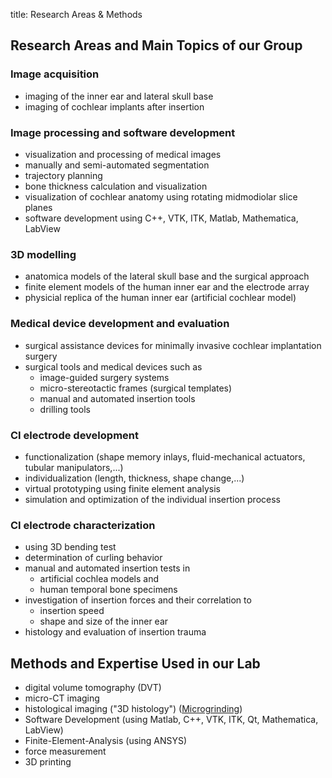 title: Research Areas & Methods

## Research Areas and Main Topics of our Group

### Image acquisition

- imaging of the inner ear and lateral skull base
- imaging of cochlear implants after insertion

### Image processing and software development

- visualization and processing of medical images
- manually and semi-automated segmentation
- trajectory planning
- bone thickness calculation and visualization
- visualization of cochlear anatomy using rotating midmodiolar slice planes
- software development using C++, VTK, ITK, Matlab, Mathematica, LabView

### 3D modelling

- anatomica models of the lateral skull base and the surgical approach
- finite element models of the human inner ear and the electrode array
- physicial replica of the human inner ear (artificial cochlear model)

### Medical device development and evaluation 

- surgical assistance devices for minimally invasive cochlear implantation surgery
- surgical tools and medical devices such as
   + image-guided surgery systems
   + micro-stereotactic frames (surgical templates)
   + manual and automated insertion tools
   + drilling tools

### CI electrode development

- functionalization (shape memory inlays, fluid-mechanical actuators, tubular manipulators,...)
- individualization (length, thickness, shape change,...)
- virtual prototyping using finite element analysis
-  simulation and optimization of the individual insertion process

### CI electrode characterization

- using 3D bending test
- determination of curling behavior
- manual and automated insertion tests in 
  - artificial cochlea models and 
  - human temporal bone specimens
- investigation of insertion forces and their correlation to
  - insertion speed
  - shape and size of the inner ear
- histology and evaluation of insertion trauma

## Methods and Expertise Used in our Lab

- digital volume tomography (DVT)
- micro-CT imaging
- histological imaging ("3D histology") ([Microgrinding](http://www.vianna.de/01_workgroups/majdani/methods/microgrinding.html "Microgrinding"))
- Software Development (using Matlab, C++, VTK, ITK, Qt, Mathematica, LabView)
- Finite-Element-Analysis (using ANSYS)
- force measurement
- 3D printing 

